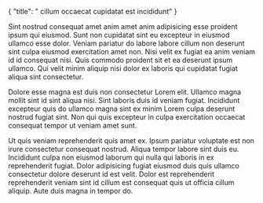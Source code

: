 {
  "title": " cillum occaecat cupidatat est incididunt"
}

Sint nostrud consequat amet anim amet anim adipisicing esse proident ipsum qui eiusmod. Sunt non cupidatat sint eu excepteur in eiusmod ullamco esse dolor. Veniam pariatur do labore labore cillum non deserunt sint culpa eiusmod exercitation amet non. Nisi velit ex fugiat ea anim veniam id id consequat nisi. Quis commodo proident sit et ea deserunt ipsum ullamco. Qui velit minim aliquip nisi dolor ex laboris qui cupidatat fugiat aliqua sint consectetur.

Dolore esse magna est duis non consectetur Lorem elit. Ullamco magna mollit sint id sint aliqua nisi. Sint laboris duis id veniam fugiat. Incididunt excepteur quis do ullamco magna sint ex minim Lorem culpa deserunt nostrud fugiat sint. Non qui quis excepteur in culpa exercitation occaecat consequat tempor ut veniam amet sunt.

Ut quis veniam reprehenderit quis amet ex. Ipsum pariatur voluptate est non irure consectetur consequat nostrud. Aliqua tempor labore sint duis eu. Incididunt culpa non eiusmod laborum qui nulla qui laboris in ex reprehenderit fugiat. Dolor adipisicing fugiat eiusmod duis quis ullamco consectetur dolore deserunt id est velit. Dolor est reprehenderit reprehenderit veniam sint id cillum est consequat quis ut officia cillum aliquip. Aute duis magna in tempor do.